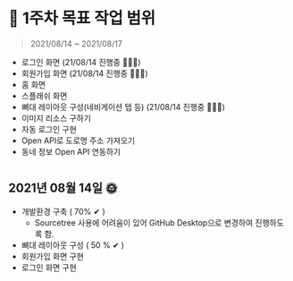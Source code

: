 # 📌 1주차 목표 작업 범위
> 2021/08/14 ~ 2021/08/17
- 로그인 화면 (21/08/14 진행중 👩🏻‍💻)
- 회원가입 화면 (21/08/14 진행중 👩🏻‍💻)
- 홈 화면
- 스플래쉬 화면
- 뼈대 레이아웃 구성(네비게이션 탭 등) (21/08/14 진행중 👩🏻‍💻)
- 이미지 리소스 구하기 
- 자동 로그인 구현 
- Open API로 도로명 주소 가져오기
- 동네 정보 Open API 연동하기
#
## 2021년 08월 14일 🌞
- 개발환경 구축 ( 70% ✔ )
  - Sourcetree 사용에 어려움이 있어 GitHub Desktop으로 변경하여 진행하도록 함.
- 뼈대 레이아웃 구성 ( 50 % ✔ )
- 회원가입 화면 구현 
- 로그인 화면 구현


